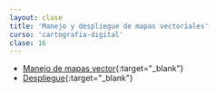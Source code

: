 ```yaml
---
layout: clase
title: 'Manejo y despliegue de mapas vectoriales'
curso: 'cartografia-digital'
clase: 16
---
```


- [Manejo de mapas vector](comandosvector5.sh){:target="_blank"}
- [Despliegue](comandosvector6.sh){:target="_blank"}
